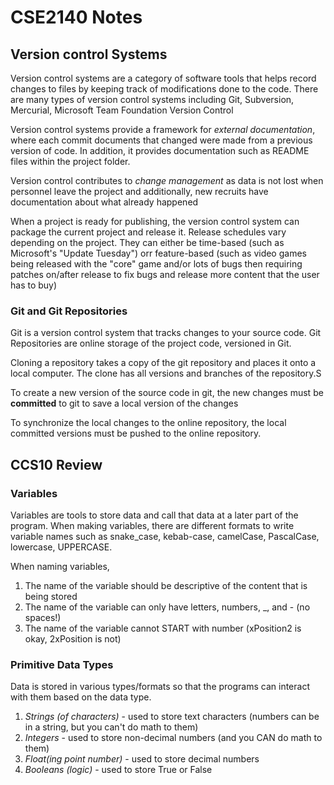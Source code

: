 # CSE2140 Notes

## Version control Systems
Version control systems are a category of software tools that helps record changes to files by keeping track of modifications done to the code. There are many types of version control systems including Git, Subversion, Mercurial, Microsoft Team Foundation Version Control

Version control systems provide a framework for _external documentation_, where each commit documents that changed were made from a previous version of code. In addition, it provides documentation such as README files within the project folder.

Version control contributes to _change management_ as data is not lost when personnel leave the project and additionally, new recruits have documentation about what already happened

When a project is ready for publishing, the version control system can package the current project and release it. Release schedules vary depending on the project. They can either be time-based (such as Microsoft's "Update Tuesday") orr feature-based (such as video games being released with the "core" game and/or lots of bugs then requiring patches on/after release to fix bugs and release more content that the user has to buy)

### Git and Git Repositories
Git is a version control system that tracks changes to your source code. Git Repositories are online storage of the project code, versioned in Git.

Cloning a repository takes a copy of the git repository and places it onto a local computer. The clone has all versions and branches of the repository.S

To create a new version of the source code in git, the new changes must be __committed__ to git to save a local version of the changes

To synchronize the local changes to the online repository, the local committed versions must be pushed to the online repository.

## CCS10 Review

### Variables 
Variables are tools to store data and call that data at a later part of the program. When making variables, there are different formats to write variable names such as snake_case, kebab-case, camelCase, PascalCase, lowercase, UPPERCASE.

When naming variables,

1. The name of the variable should be descriptive of the content that is being stored
2. The name of the variable can only have letters, numbers, _, and - (no spaces!) 
3. The name of the variable cannot START with number (xPosition2 is okay, 2xPosition is not)

### Primitive Data Types
Data is stored in various types/formats so that the programs can interact with them based on the data type.

1. _Strings (of characters)_ - used to store text characters (numbers can be in a string, but you can't do math to them)
2. _Integers_ - used to store non-decimal numbers (and you CAN do math to them)
3. _Float(ing point  number)_ - used to store decimal numbers
4. _Booleans (logic)_ - used to store True or False